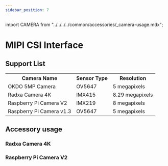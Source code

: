```yaml
---
sidebar_position: 7
---
```


import CAMERA from "../../../../common/accessories/\_camera-usage.mdx";

# MIPI CSI Interface

## Support List

<table>
  <tr>
    <th>Camera Name</th>
    <th>Sensor Type</th>
    <th>Resolution</th>
  </tr>
  <tr>
    <td>OKDO 5MP Camera</td>
    <td>OV5647</td>
    <td>5 megapixels</td>
  </tr>
  <tr>
    <td>Radxa Camera 4K</td>
    <td>IMX415</td>
    <td>8.29 megapixels</td>
  </tr>
  <tr>
    <td>Raspberry Pi Camera V2</td>
    <td>IMX219</td>
    <td>8 megapixels</td>
  </tr>
  <tr>
    <td>Raspberry Pi Camera v1.3</td>
    <td>OV5647</td>
    <td>5 megapixels</td>
  </tr>
</table>

## Accessory usage

### Radxa Camera 4K

<CAMERA product="ROCK 5B" camera_connection_img="/img/rock5b/rock5b-4k-camera-connected.webp" model="rock-5b" rsetup_path="../../radxa-os/rsetup#overlays" camera="Radxa 4K Camera" overlays_title="Enable Radxa Camera 4K" video_dev="/dev/video11" />

### Raspberry Pi Camera V2

<CAMERA product="ROCK 5B+" camera_connection_img="/img/rock5b/rock5bp-rpi-cam-v2.webp" model="rock-5b-plus" rsetup_path="../../radxa-os/rsetup#overlays" camera="Raspberry Pi Camera V2" overlays_title="Enable Raspberry Pi Camera V2" video_dev="/dev/video11" />
